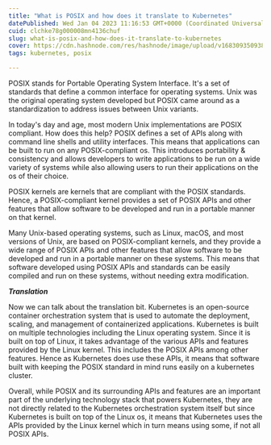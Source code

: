 ```yaml
---
title: "What is POSIX and how does it translate to Kubernetes"
datePublished: Wed Jan 04 2023 11:16:53 GMT+0000 (Coordinated Universal Time)
cuid: clchke78g000008mn4136chuf
slug: what-is-posix-and-how-does-it-translate-to-kubernetes
cover: https://cdn.hashnode.com/res/hashnode/image/upload/v1683093509386/9592279e-8496-47b0-96e7-6bbf630d67c4.jpeg
tags: kubernetes, posix

---
```


POSIX stands for Portable Operating System Interface. It's a set of standards that define a common interface for operating systems. Unix was the original operating system developed but POSIX came around as a standardization to address issues between Unix variants.

In today's day and age, most modern Unix implementations are POSIX compliant. How does this help? POSIX defines a set of APIs along with command line shells and utility interfaces. This means that applications can be built to run on any POSIX-compliant os. This introduces portability & consistency and allows developers to write applications to be run on a wide variety of systems while also allowing users to run their applications on the os of their choice.

POSIX kernels are kernels that are compliant with the POSIX standards. Hence, a POSIX-compliant kernel provides a set of POSIX APIs and other features that allow software to be developed and run in a portable manner on that kernel.

Many Unix-based operating systems, such as Linux, macOS, and most versions of Unix, are based on POSIX-compliant kernels, and they provide a wide range of POSIX APIs and other features that allow software to be developed and run in a portable manner on these systems. This means that software developed using POSIX APIs and standards can be easily compiled and run on these systems, without needing extra modification.

***Translation***

Now we can talk about the translation bit. Kubernetes is an open-source container orchestration system that is used to automate the deployment, scaling, and management of containerized applications. Kubernetes is built on multiple technologies including the Linux operating system. Since it is built on top of Linux, it takes advantage of the various APIs and features provided by the Linux kernel. This includes the POSIX APIs among other features. Hence as Kubernetes does use these APIs, it means that software built with keeping the POSIX standard in mind runs easily on a kubernetes cluster.

Overall, while POSIX and its surrounding APIs and features are an important part of the underlying technology stack that powers Kubernetes, they are not directly related to the Kubernetes orchestration system itself but since Kubernetes is built on top of the Linux os, it means that Kubernetes uses the APIs provided by the Linux kernel which in turn means using some, if not all POSIX APIs.